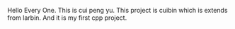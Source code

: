 Hello Every One.
This is cui peng yu.
This project is cuibin which is extends from larbin. And it is my first cpp project.

